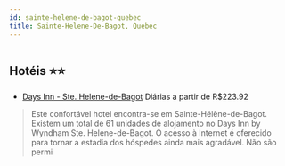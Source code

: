 ```yaml
---
id: sainte-helene-de-bagot-quebec
title: Sainte-Helene-De-Bagot, Quebec
---
```


<center><img src="http://photos.hotelbeds.com/giata/41/411973/411973a_hb_a_002.jpg" alt="" /></center>


## Hotéis ⭐️⭐️

-    [Days Inn - Ste. Helene-de-Bagot](https://www.hurb.com/aud/https://www.hurb.com/hoteis/sainte-helene-de-bagot/days-inn-ste-helene-de-bagot-JNP-JP085995?cmp=18055) Diárias a partir de R$223.92
   > Este confortável hotel encontra-se em Sainte-Hélène-de-Bagot. Existem um total de 61 unidades de alojamento no Days Inn by Wyndham Ste. Helene-de-Bagot. O acesso à Internet é oferecido para tornar a estadia dos hóspedes ainda mais agradável. Não são permi
